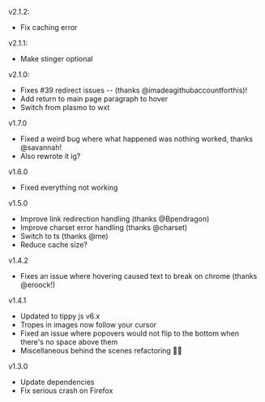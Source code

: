 v2.1.2:

- Fix caching error

v2.1.1:

- Make stinger optional

v2.1.0:

- Fixes #39 redirect issues -- (thanks @imadeagithubaccountforthis)!
- Add return to main page paragraph to hover
- Switch from plasmo to wxt

v1.7.0

- Fixed a weird bug where what happened was nothing worked, thanks @savannah!
- Also rewrote it ig?

v1.6.0

- Fixed everything not working

v1.5.0

- Improve link redirection handling (thanks @Bpendragon)
- Improve charset error handling (thanks @charset)
- Switch to ts (thanks @me)
- Reduce cache size?

v1.4.2

- Fixes an issue where hovering caused text to break on chrome (thanks @eroock!)

v1.4.1

- Updated to tippy js v6.x
- Tropes in images now follow your cursor
- Fixed an issue where popovers would not flip to the bottom when there's no space above them
- Miscellaneous behind the scenes refactoring 🤷‍♂️

v1.3.0

- Update dependencies
- Fix serious crash on Firefox
